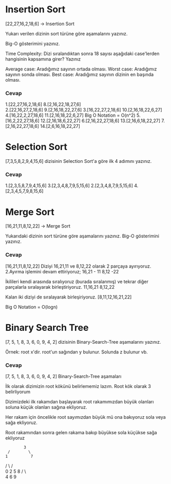 # Insertion Sort


[22,27,16,2,18,6] -> Insertion Sort

Yukarı verilen dizinin sort türüne göre aşamalarını yazınız.

Big-O gösterimini yazınız.

Time Complexity: Dizi sıralandıktan sonra 18 sayısı aşağıdaki case'lerden hangisinin kapsamına girer? Yazınız

Average case: Aradığımız sayının ortada olması.
Worst case: Aradığımız sayının sonda olması.
Best case: Aradığımız sayının dizinin en başında olması.


### Cevap

1.[22,27,16,2,18,6]   8.[2,16,22,18,27,6]       
2.[22,16,27,2,18,6]   9.[2,16,18,22,27,6] 
3.[16,22,27,2,18,6]  10.[2,16,18,22,6,27] 
4.[16,22,2,27,18,6]  11.[2,16,18,22,6,27]           Big O Notation = O(n^2)
5.[16,2,22,27,18,6]  12.[2,16,18,6,22,27]
6.[2,16,22,27,18,6]  13.[2,16,6,18,22,27] 
7.[2,16,22,27,18,6]  14.[2,6,16,18,22,27]                     



# Selection Sort


[7,3,5,8,2,9,4,15,6] dizisinin Selection Sort'a göre ilk 4 adımını yazınız.

### Cevap

1.[2,3,5,8,7,9,4,15,6]  3.[2,3,4,8,7,9,5,15,6]
2.[2,3,4,8,7,9,5,15,6]  4.[2,3,4,5,7,9,8,15,6]


# Merge Sort


[16,21,11,8,12,22] -> Merge Sort

Yukarıdaki dizinin sort türüne göre aşamalarını yazınız.
Big-O gösterimini yazınız.

### Cevap

[16,21,11,8,12,22] Diziyi 16,21,11 ve 8,12,22 olarak 2 parçaya ayırıyoruz.
2.Ayırma işlemini devam ettiriyoruz; 16,21 - 11 8,12 -22

İkilileri kendi arasında sıralıyoruz (burada sıralanmış) ve tekrar diğer parçalarla sıralayarak birleştiriyoruz. 11,16,21 8,12,22

Kalan iki diziyi de sıralayarak birleşiriyoruz. [8,11,12,16,21,22]

Big O Notation = O(logn)


# Binary Search Tree

[7, 5, 1, 8, 3, 6, 0, 9, 4, 2] dizisinin Binary-Search-Tree aşamalarını yazınız.

Örnek: root x'dir. root'un sağından y bulunur. Solunda z bulunur vb.

### Cevap

[7, 5, 1, 8, 3, 6, 0, 9, 4, 2] Binary-Search-Tree aşamaları

İlk olarak dizimizin root kökünü belirlememiz lazım. Root kök olarak 3 belirliyorum

Dizimizdeki ilk rakamdan başlayarak root rakamımızdan büyük olanları soluna küçük olanları sağına ekliyoruz.

Her rakam için öncelikle root sayımızdan büyük mü ona bakıyoruz sola veya sağa ekliyoruz.

Root rakamından sonra gelen rakama bakıp büyükse sola küçükse sağa ekliyoruz

            3
     /        \
    1          7
   /  \       /  \
  0    2     5    8
           /  \     \
          4    6      9                     
